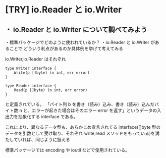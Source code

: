 # [TRY] io.Reader と io.Writer

## ・ io.Reader と io.Writer について調べてみよう

・標準パッケージでどのように使われているか？
・io.Reader と io.Writer があることで
どういう利点があるのか具体例を挙げて考えてみる

io.Writer,io.Reader はそれぞれ

```
type Writer interface {
    Write(p []byte) (n int, err error)
}

type Reader interface {
    Read(p []byte) (n int, err error)
}
```

と定義されている。
「バイト列 b を書き（読み）込み、書き（読み）込んだバイト数 n と、エラーが起きた場合はそのエラー error を返す」というデータの入出力を抽象化する interface である。

これにより、異なるデータ型も、あらかじめ宣言されてる interface([]byte 型のデータを引数として受け取り、それぞれ write,read メソッドをもっている)を満たしていれば、同じように扱える

標準パッケージでは encoding や ioutil などで使用されている。
